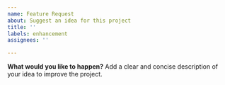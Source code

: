 ```yaml
---
name: Feature Request
about: Suggest an idea for this project
title: ''
labels: enhancement
assignees: ''

---
```


**What would you like to happen?**
Add a clear and concise description of your idea to improve the project.
